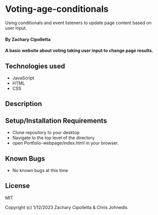 # Voting-age-conditionals
Using conditionals and event listeners to update page content based on user input.

#### By Zachary Cipolletta

#### A basic website about voting taking user input to change page results.

## Technologies used

* JavaScript
* HTML
* CSS

## Description



## Setup/Installation Requirements

* Clone repository to your desktop
* Navigate to the top level of the directory
* open Portfolio-webpage/index.html in your browser.

## Known Bugs
* No known bugs at this time
 
## License
MIT

Copyright (c) 1/12/2023 Zachary Cipolletta & Chris Johnedis

